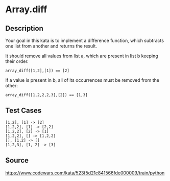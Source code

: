 # Array.diff

## Description 

Your goal in this kata is to implement a difference function, which subtracts one list from another and returns the result.

It should remove all values from list a, which are present in list b keeping their order.

    array_diff([1,2],[1]) == [2]

If a value is present in b, all of its occurrences must be removed from the other:

    array_diff([1,2,2,2,3],[2]) == [1,3]

## Test Cases

    [1,2], [1] -> [2]
    [1,2,2], [1] -> [2,2]
    [1,2,2], [2] -> [1]
    [1,2,2], [] -> [1,2,2]
    [], [1,2] -> []
    [1,2,3], [1, 2] -> [3]

## Source
https://www.codewars.com/kata/523f5d21c841566fde000009/train/python
